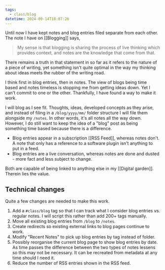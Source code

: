 ```yaml
---
tags:
  - class/blog
datetime: 2024-09-14T18:07:26
---
```

Until now I have kept notes and blog entries filed separate from each other. The note I have on [[Blogging]] says, 

> My sense is that blogging is sharing the process of live thinking which provides context, and notes are the knowledge that come from that.

There remains a truth in that statement in so far as it refers to the nature of a piece of writing, yet something isn't quite optimal in the way my thinking about ideas meets the rubber of the writing road.

I think first in blog entries, then in notes. The view of blogs being time based and notes timeless is stopping me from getting ideas down. Yet I can't commit to one or the other. Thankfully, I have found a way to make it work.

I will blog as I see fit. Thoughts, ideas, developed concepts as they arise, and instead of filing in a `/blog/yyyy/mm/` folder structure I will file them alongside my `/notes`. In other words, it's all notes all the way down. However, I do still want to keep the idea of a "blog" post as being something time based because there is a difference.

- Blog entries appear in a subscription [[RSS Feed]], whereas notes don't. A note that only has a reference to a software plugin isn't anything to put in a feed.
- Blog entries are a live conversation, whereas notes are done and dusted - more fact and less subject to change.

Both are capable of being linked to anything else in my [[Digital garden]]. Therein lies the value.
## Technical changes
Quite a few changes are needed to make this work.

1. Add a `#class/blog` tag so that I can track what I consider blog entries vs. regular notes. I will script this rather than add 200+ tags manually.
2. Move all existing blog entries from `/blog` to `/notes`.
3. Create redirects so existing external links to blog pages continue to work.
4. Modify "Recent Notes" to pick up blog entries by tag instead of folder.
5. Possibly reorganise the current blog page to show blog entries by date. As time passes the difference between the two types of notes lessens so this may not be necessary. It can be recreated from metadata at any time should I need it. 
6. Reduce the number of RSS entries shown in the RSS feed. 